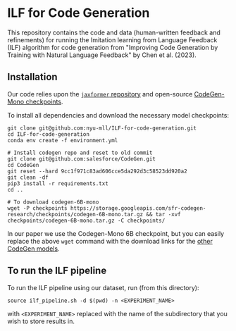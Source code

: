 # ILF for Code Generation

This repository contains the code and data (human-written feedback and refinements) for running the Imitation learning from Language Feedback (ILF) algorithm 
for code generation from "Improving Code Generation by Training with Natural Language Feedback" by Chen et al. (2023).

## Installation

Our code relies upon the [`jaxformer` repository](https://github.com/salesforce/jaxformer) and open-source [CodeGen-Mono checkpoints](https://github.com/salesforce/CodeGen).

To install all dependencies and download the necessary model checkpoints:
```{bash}
git clone git@github.com:nyu-mll/ILF-for-code-generation.git
cd ILF-for-code-generation
conda env create -f environment.yml

# Install codegen repo and reset to old commit
git clone git@github.com:salesforce/CodeGen.git
cd CodeGen
git reset --hard 9cc1f971c83ad606cce5da292d3c58523dd920a2
git clean -df
pip3 install -r requirements.txt
cd ..

# To download codegen-6B-mono
wget -P checkpoints https://storage.googleapis.com/sfr-codegen-research/checkpoints/codegen-6B-mono.tar.gz && tar -xvf checkpoints/codegen-6B-mono.tar.gz -C checkpoints/

```

In our paper we use the Codegen-Mono 6B checkpoint, but you can easily replace the above `wget` command with the download links for the [other CodeGen models](https://github.com/salesforce/CodeGen#sampling-with-repository).

## To run the ILF pipeline
To run the ILF pipeline using our dataset, run (from this directory):
```{bash}
source ilf_pipeline.sh -d $(pwd) -n <EXPERIMENT_NAME>
```
with `<EXPERIMENT_NAME>` replaced with the name of the subdirectory that you wish to store results in.